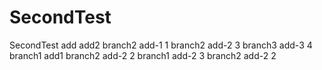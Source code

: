 # SecondTest
SecondTest
add
add2
branch2 add-1 1
branch2 add-2 3
branch3 add-3 4
branch1 add1
branch2 add-2 2
branch1 add-2 3
branch2 add-2 2
